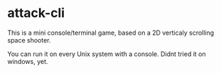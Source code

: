 # attack-cli
This is a mini console/terminal game, based on a 2D verticaly scrolling space shooter. 

You can run it on every Unix system with a console. Didnt tried it on windows, yet.
